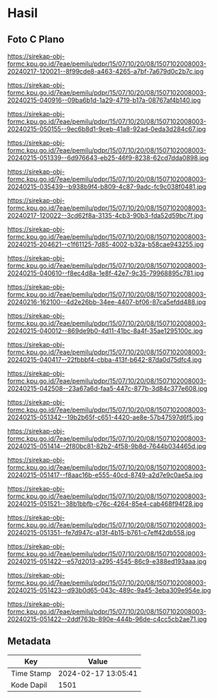 # Hasil

## Foto C Plano

https://sirekap-obj-formc.kpu.go.id/7eae/pemilu/pdpr/15/07/10/20/08/1507102008003-20240217-120021--8f99cde8-a463-4265-a7bf-7a679d0c2b7c.jpg

https://sirekap-obj-formc.kpu.go.id/7eae/pemilu/pdpr/15/07/10/20/08/1507102008003-20240215-040916--09ba6b1d-1a29-4719-b17a-08767af4b140.jpg

https://sirekap-obj-formc.kpu.go.id/7eae/pemilu/pdpr/15/07/10/20/08/1507102008003-20240215-050155--9ec6b8d1-9ceb-41a8-92ad-0eda3d284c67.jpg

https://sirekap-obj-formc.kpu.go.id/7eae/pemilu/pdpr/15/07/10/20/08/1507102008003-20240215-051339--6d976643-eb25-46f9-8238-62cd7dda0898.jpg

https://sirekap-obj-formc.kpu.go.id/7eae/pemilu/pdpr/15/07/10/20/08/1507102008003-20240215-035439--b938b9f4-b809-4c87-9adc-fc9c038f0481.jpg

https://sirekap-obj-formc.kpu.go.id/7eae/pemilu/pdpr/15/07/10/20/08/1507102008003-20240217-120022--3cd62f8a-3135-4cb3-90b3-fda52d59bc7f.jpg

https://sirekap-obj-formc.kpu.go.id/7eae/pemilu/pdpr/15/07/10/20/08/1507102008003-20240215-204621--c1f61125-7d85-4002-b32a-b58cae943255.jpg

https://sirekap-obj-formc.kpu.go.id/7eae/pemilu/pdpr/15/07/10/20/08/1507102008003-20240215-040610--f8ec4d8a-1e8f-42e7-9c35-79968895c781.jpg

https://sirekap-obj-formc.kpu.go.id/7eae/pemilu/pdpr/15/07/10/20/08/1507102008003-20240216-162100--4d2e26bb-34ee-4407-bf06-87ca5efdd488.jpg

https://sirekap-obj-formc.kpu.go.id/7eae/pemilu/pdpr/15/07/10/20/08/1507102008003-20240215-040012--869de9b0-4d11-41bc-8a4f-35ae1295100c.jpg

https://sirekap-obj-formc.kpu.go.id/7eae/pemilu/pdpr/15/07/10/20/08/1507102008003-20240215-040417--22fbbbf4-cbba-413f-b642-87da0d75dfc4.jpg

https://sirekap-obj-formc.kpu.go.id/7eae/pemilu/pdpr/15/07/10/20/08/1507102008003-20240215-042508--23a67a6d-faa5-447c-877b-3d84c377e608.jpg

https://sirekap-obj-formc.kpu.go.id/7eae/pemilu/pdpr/15/07/10/20/08/1507102008003-20240215-051342--19b2b65f-c651-4420-ae8e-57b47597d6f5.jpg

https://sirekap-obj-formc.kpu.go.id/7eae/pemilu/pdpr/15/07/10/20/08/1507102008003-20240215-051414--2f80bc81-82b2-4f58-9b8d-7644b034465d.jpg

https://sirekap-obj-formc.kpu.go.id/7eae/pemilu/pdpr/15/07/10/20/08/1507102008003-20240215-051417--f8aac16b-e555-40cd-8749-a2d7e9c0ae5a.jpg

https://sirekap-obj-formc.kpu.go.id/7eae/pemilu/pdpr/15/07/10/20/08/1507102008003-20240215-051521--38b1bbfb-c76c-4264-85e4-cab468f94f28.jpg

https://sirekap-obj-formc.kpu.go.id/7eae/pemilu/pdpr/15/07/10/20/08/1507102008003-20240215-051351--fe7d947c-a13f-4b15-b761-c7eff42db558.jpg

https://sirekap-obj-formc.kpu.go.id/7eae/pemilu/pdpr/15/07/10/20/08/1507102008003-20240215-051422--e57d2013-a295-4545-86c9-e388ed193aaa.jpg

https://sirekap-obj-formc.kpu.go.id/7eae/pemilu/pdpr/15/07/10/20/08/1507102008003-20240215-051423--d93b0d65-043c-489c-9a45-3eba309e954e.jpg

https://sirekap-obj-formc.kpu.go.id/7eae/pemilu/pdpr/15/07/10/20/08/1507102008003-20240215-051422--2ddf763b-890e-444b-96de-c4cc5cb2ae71.jpg


## Metadata

| Key        | Value               |
| ---------- | ------------------- |
| Time Stamp | 2024-02-17 13:05:41 |
| Kode Dapil | 1501                |



